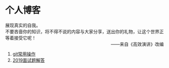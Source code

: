 个人博客
==========================
展现真实的自我。<br>
不要吝啬你的知识，将不得不说的内容与大家分享，送出你的礼物，让这个世界正等着接受它呢！<br>
<span style="float: right;"> ——来自《高效演讲》改编</span><br>
<ol>
	<li><a href="./git常用操作.md">git常用操作</a></li>
	<li><a href="./interview/面试题解答.md">2019面试题解答</a></li>
</ol>